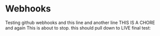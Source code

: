 # Webhooks
Testing github webhooks
and this line
and another line
THIS IS A CHORE
and again
This is about to stop.
this should pull down to LIVE
final test:
